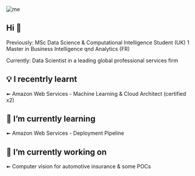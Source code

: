 ![me](https://user-images.githubusercontent.com/32732921/212766164-70bd4dc9-c029-4dc3-85be-5a5e38314401.gif)


## Hi 👋

Previously: MSc Data Science & Computational Intelligence Student (UK) 1 Master in Business Intelligence qnd Analytics (FR)

Currently: Data Scientist in a leading global professional services firm

## 💡 I recentrly learnt

➼ Amazon Web Services - Machine Learning & Cloud Architect (certified x2)

## 🌱 I’m currently learning

➼ Amazon Web Services - Deployment Pipeline


## 🔭 I’m currently working on

➼ Computer vision for automotive insurance & some POCs   


